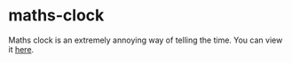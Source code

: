 maths-clock
===========

Maths clock is an extremely annoying way of telling the time. You can view it [here](http://disambiguated.angusbayley.com/code-experiments/maths-clock/maths-clock.html).
